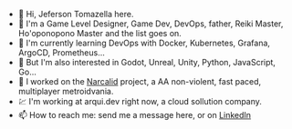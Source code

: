 - 👋 Hi, Jeferson Tomazella here.
- 💫 I'm a Game Level Designer, Game Dev, DevOps, father, Reiki Master, Ho'oponopono Master and the list goes on.
- 👀 I'm currently learning DevOps with Docker, Kubernetes, Grafana, ArgoCD, Prometheus...
- 🔱 But I'm also interested in Godot, Unreal, Unity, Python, JavaScript, Go...
- 💞️ I worked on the [Narcalid](https://store.steampowered.com/app/2341110/Narcalid/) project, a AA non-violent, fast paced, multiplayer metroidvania.
- 💹 I'm working at arqui.dev right now, a cloud sollution company.
- 📫 How to reach me: send me a message here, or on [LinkedIn](https://www.linkedin.com/in/jefersontomazella/)
